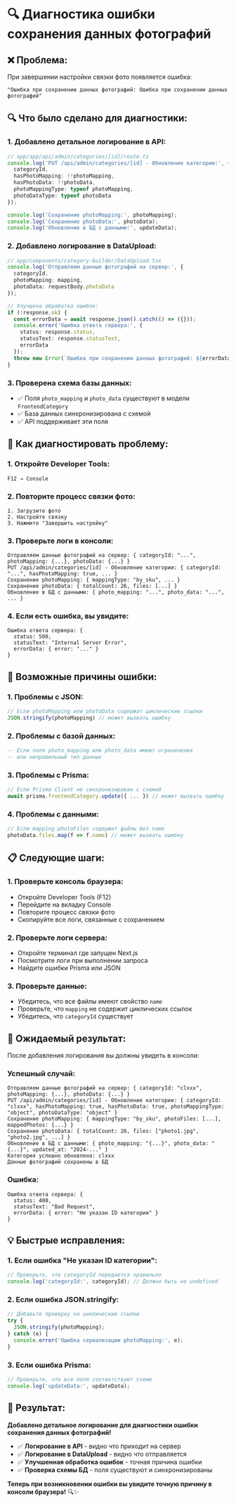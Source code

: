 # 🔍 Диагностика ошибки сохранения данных фотографий

## ❌ **Проблема:**
При завершении настройки связки фото появляется ошибка:
```
"Ошибка при сохранении данных фотографий: Ошибка при сохранении данных фотографий"
```

## 🔍 **Что было сделано для диагностики:**

### **1. Добавлено детальное логирование в API:**
```typescript
// app/app/api/admin/categories/[id]/route.ts
console.log('PUT /api/admin/categories/[id] - Обновление категории:', {
  categoryId,
  hasPhotoMapping: !!photoMapping,
  hasPhotoData: !!photoData,
  photoMappingType: typeof photoMapping,
  photoDataType: typeof photoData
});

console.log('Сохранение photoMapping:', photoMapping);
console.log('Сохранение photoData:', photoData);
console.log('Обновление в БД с данными:', updateData);
```

### **2. Добавлено логирование в DataUpload:**
```typescript
// app/components/category-builder/DataUpload.tsx
console.log('Отправляем данные фотографий на сервер:', {
  categoryId,
  photoMapping: mapping,
  photoData: requestBody.photoData
});

// Улучшена обработка ошибок:
if (!response.ok) {
  const errorData = await response.json().catch(() => ({}));
  console.error('Ошибка ответа сервера:', {
    status: response.status,
    statusText: response.statusText,
    errorData
  });
  throw new Error(`Ошибка при сохранении данных фотографий: ${errorData.error || response.statusText}`);
}
```

### **3. Проверена схема базы данных:**
- ✅ Поля `photo_mapping` и `photo_data` существуют в модели `FrontendCategory`
- ✅ База данных синхронизирована с схемой
- ✅ API поддерживает эти поля

## 🚀 **Как диагностировать проблему:**

### **1. Откройте Developer Tools:**
```
F12 → Console
```

### **2. Повторите процесс связки фото:**
```
1. Загрузите фото
2. Настройте связку
3. Нажмите "Завершить настройку"
```

### **3. Проверьте логи в консоли:**
```
Отправляем данные фотографий на сервер: { categoryId: "...", photoMapping: {...}, photoData: {...} }
PUT /api/admin/categories/[id] - Обновление категории: { categoryId: "...", hasPhotoMapping: true, ... }
Сохранение photoMapping: { mappingType: "by_sku", ... }
Сохранение photoData: { totalCount: 26, files: [...] }
Обновление в БД с данными: { photo_mapping: "...", photo_data: "...", ... }
```

### **4. Если есть ошибка, вы увидите:**
```
Ошибка ответа сервера: {
  status: 500,
  statusText: "Internal Server Error",
  errorData: { error: "..." }
}
```

## 🔧 **Возможные причины ошибки:**

### **1. Проблемы с JSON:**
```typescript
// Если photoMapping или photoData содержат циклические ссылки
JSON.stringify(photoMapping) // может вызвать ошибку
```

### **2. Проблемы с базой данных:**
```sql
-- Если поля photo_mapping или photo_data имеют ограничения
-- или неправильный тип данных
```

### **3. Проблемы с Prisma:**
```typescript
// Если Prisma Client не синхронизирован с схемой
await prisma.frontendCategory.update({ ... }) // может вызвать ошибку
```

### **4. Проблемы с данными:**
```typescript
// Если mapping.photoFiles содержит файлы без name
photoData.files.map(f => f.name) // может вызвать ошибку
```

## 📋 **Следующие шаги:**

### **1. Проверьте консоль браузера:**
- Откройте Developer Tools (F12)
- Перейдите на вкладку Console
- Повторите процесс связки фото
- Скопируйте все логи, связанные с сохранением

### **2. Проверьте логи сервера:**
- Откройте терминал где запущен Next.js
- Посмотрите логи при выполнении запроса
- Найдите ошибки Prisma или JSON

### **3. Проверьте данные:**
- Убедитесь, что все файлы имеют свойство `name`
- Проверьте, что `mapping` не содержит циклических ссылок
- Убедитесь, что `categoryId` существует

## 🎯 **Ожидаемый результат:**

После добавления логирования вы должны увидеть в консоли:

### **Успешный случай:**
```
Отправляем данные фотографий на сервер: { categoryId: "clxxx", photoMapping: {...}, photoData: {...} }
PUT /api/admin/categories/[id] - Обновление категории: { categoryId: "clxxx", hasPhotoMapping: true, hasPhotoData: true, photoMappingType: "object", photoDataType: "object" }
Сохранение photoMapping: { mappingType: "by_sku", photoFiles: [...], mappedPhotos: {...} }
Сохранение photoData: { totalCount: 26, files: ["photo1.jpg", "photo2.jpg", ...] }
Обновление в БД с данными: { photo_mapping: "{...}", photo_data: "{...}", updated_at: "2024-..." }
Категория успешно обновлена: clxxx
Данные фотографий сохранены в БД
```

### **Ошибка:**
```
Ошибка ответа сервера: {
  status: 400,
  statusText: "Bad Request",
  errorData: { error: "Не указан ID категории" }
}
```

## 💡 **Быстрые исправления:**

### **1. Если ошибка "Не указан ID категории":**
```typescript
// Проверьте, что categoryId передается правильно
console.log('categoryId:', categoryId); // Должно быть не undefined
```

### **2. Если ошибка JSON.stringify:**
```typescript
// Добавьте проверку на циклические ссылки
try {
  JSON.stringify(photoMapping);
} catch (e) {
  console.error('Ошибка сериализации photoMapping:', e);
}
```

### **3. Если ошибка Prisma:**
```typescript
// Проверьте, что все поля соответствуют схеме
console.log('updateData:', updateData);
```

## 🎉 **Результат:**

**Добавлено детальное логирование для диагностики ошибки сохранения данных фотографий!**

- ✅ **Логирование в API** - видно что приходит на сервер
- ✅ **Логирование в DataUpload** - видно что отправляется
- ✅ **Улучшенная обработка ошибок** - точная причина ошибки
- ✅ **Проверка схемы БД** - поля существуют и синхронизированы

**Теперь при возникновении ошибки вы увидите точную причину в консоли браузера!** 🔍✨



